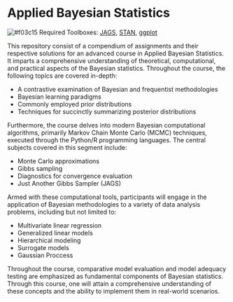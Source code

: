 # Applied Bayesian Statistics
![#f03c15](https://placehold.co/15x15/f03c15/f03c15.png) Required Toolboxes: [JAGS](http://sourceforge.net/projects/mcmc-jags/files/), [STAN](https://mc-stan.org/), [ggplot](https://ggplot2.tidyverse.org/)

This repository consist of a compendium of assignments and their respective solutions for an advanced course in Applied Bayesian Statistics. It imparts a comprehensive understanding of theoretical, computational, and practical aspects of the Bayesian statistics.
Throughout the course, the following topics are covered in-depth:
  - A contrastive examination of Bayesian and frequentist methodologies
  - Bayesian learning paradigms
  - Commonly employed prior distributions
  - Techniques for succinctly summarizing posterior distributions
 
Furthermore, the course delves into modern Bayesian computational algorithms, primarily Markov Chain Monte Carlo (MCMC) techniques, executed through the Python/R programming languages. The central subjects covered in this segment include:
  - Monte Carlo approximations
  - Gibbs sampling
  - Diagnostics for convergence evaluation
  - Just Another Gibbs Sampler (JAGS)

Armed with these computational tools, participants will engage in the application of Bayesian methodologies to a variety of data analysis problems, including but not limited to:
  - Multivariate linear regression
  - Generalized linear models
  - Hierarchical modeling
  - Surrogate models
  - Gaussian Proccess

Throughout the course, comparative model evaluation and model adequacy testing are emphasized as fundamental components of Bayesian statistics. Through this course, one will attain a comprehensive understanding of these concepts and the ability to implement them in real-world scenarios.
